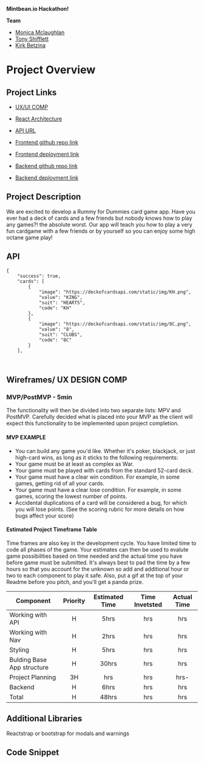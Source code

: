 **Mintbean.io Hackathon!** 

**Team**
- [Monica Mclaughlan](https://github.com/monicamclaughlan)
- [Tony Shifflett](https://github.com/tony-shifflett)
- [Kirk Betzina](https://github.com/KirkBetzina)

# Project Overview

## Project Links
- [UX/UI COMP](https://www.figma.com/file/Eh98R8uZONCEMPGLSsVt5i/Rummy-app-Mobile%2FDesktop?node-id=0%3A1)

- [React Architecture](https://www.figma.com/file/ZdZiSfF8F7lnqGkkM1PW3r/React-Architecture-Rummy?node-id=0%3A1)

- [API URL](https://deckofcardsapi.com/)

- [Frontend github repo link](https://github.com/KirkBetzina/mintbeanCardGame.git)
- [Frontend deployment link](https://angry-volhard-52c28f.netlify.app)

- [ Backend github repo link](https://github.com/KirkBetzina/mintbeanBackend.git)
- [ Backend deployment link](https://mintbean-cards-backend.herokuapp.com/)

## Project Description

We are excited to develop a Rummy for Dummies card game app. Have you ever had a deck of cards and a few friends but nobody knows how to play any games?! the absolute worst. Our app will teach you how to play a very fun cardgame with a few friends or by yourself so you can enjoy some high octane game play!  

## API




```
{
    "success": true,
    "cards": [
        {
            "image": "https://deckofcardsapi.com/static/img/KH.png",
            "value": "KING",
            "suit": "HEARTS",
            "code": "KH"
        },
        {
            "image": "https://deckofcardsapi.com/static/img/8C.png",
            "value": "8",
            "suit": "CLUBS",
            "code": "8C"
        }
    ],
 
         
```


## Wireframes/ UX DESIGN COMP





### MVP/PostMVP - 5min

The functionality will then be divided into two separate lists: MPV and PostMVP.  Carefully decided what is placed into your MVP as the client will expect this functionality to be implemented upon project completion.  

#### MVP EXAMPLE
- You can build any game you'd like. Whether it's poker, blackjack, or just high-card wins, as long as it sticks to the following requirements:
- Your game must be at least as complex as War.
- Your game must be played with cards from the standard 52-card deck.
- Your game must have a clear win condition. For example, in some games, getting rid of all your cards.
- Your game must have a clear lose condition. For example, in some games, scoring the lowest number of points.
- Accidental duplications of a card will be considered a bug, for which you will lose points. (See the scoring rubric for more details on how bugs affect your score)

#### Estimated Project Timeframe Table
Time frames are also key in the development cycle.  You have limited time to code all phases of the game.  Your estimates can then be used to evalute game possibilities based on time needed and the actual time you have before game must be submitted. It's always best to pad the time by a few hours so that you account for the unknown so add and additional hour or two to each component to play it safe. Also, put a gif at the top of your Readme before you pitch, and you'll get a panda prize.

| Component | Priority | Estimated Time | Time Invetsted | Actual Time |
| --- | :---: |  :---: | :---: | :---: |
| Working with API | H | 5hrs| hrs | hrs |
| Working with Nav | H | 2hrs| hrs | hrs |
| Styling | H | 5hrs | hrs | hrs |
| Bulding Base App structure| H | 30hrs | hrs | hrs |
| Project Planning | 3H | hrs | hrs | hrs- |
| Backend | H | 6hrs | hrs | hrs |
| Total | H | 48hrs| hrs | hrs |

## Additional Libraries
Reactstrap or bootstrap for modals and warnings 

## Code Snippet



```

```